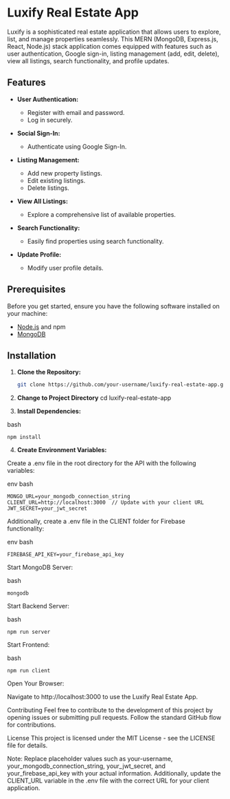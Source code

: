 # Luxify Real Estate App

Luxify is a sophisticated real estate application that allows users to explore, list, and manage properties seamlessly. This MERN (MongoDB, Express.js, React, Node.js) stack application comes equipped with features such as user authentication, Google sign-in, listing management (add, edit, delete), view all listings, search functionality, and profile updates.

## Features

- **User Authentication:**
  - Register with email and password.
  - Log in securely.

- **Social Sign-In:**
  - Authenticate using Google Sign-In.

- **Listing Management:**
  - Add new property listings.
  - Edit existing listings.
  - Delete listings.

- **View All Listings:**
  - Explore a comprehensive list of available properties.

- **Search Functionality:**
  - Easily find properties using search functionality.

- **Update Profile:**
  - Modify user profile details.

## Prerequisites

Before you get started, ensure you have the following software installed on your machine:

- [Node.js](https://nodejs.org/) and npm
- [MongoDB](https://www.mongodb.com/)

## Installation

1. **Clone the Repository:**

   ```bash
   git clone https://github.com/your-username/luxify-real-estate-app.git

2. **Change to Project Directory**
cd luxify-real-estate-app

3. **Install Dependencies:**

bash
```
npm install
```
4. **Create Environment Variables:**

Create a .env file in the root directory for the API with the following variables:

env
bash
```
MONGO_URL=your_mongodb_connection_string
CLIENT_URL=http://localhost:3000  // Update with your client URL
JWT_SECRET=your_jwt_secret
```
Additionally, create a .env file in the CLIENT folder for Firebase functionality:

env
bash
```
FIREBASE_API_KEY=your_firebase_api_key
```
Start MongoDB Server:

bash
```
mongodb
```

Start Backend Server:

bash
```
npm run server
```
Start Frontend:

bash
```
npm run client
```
Open Your Browser:

Navigate to http://localhost:3000 to use the Luxify Real Estate App.

Contributing
Feel free to contribute to the development of this project by opening issues or submitting pull requests. Follow the standard GitHub flow for contributions.

License
This project is licensed under the MIT License - see the LICENSE file for details.

Note: Replace placeholder values such as your-username, your_mongodb_connection_string, your_jwt_secret, and your_firebase_api_key with your actual information. Additionally, update the CLIENT_URL variable in the .env file with the correct URL for your client application.



